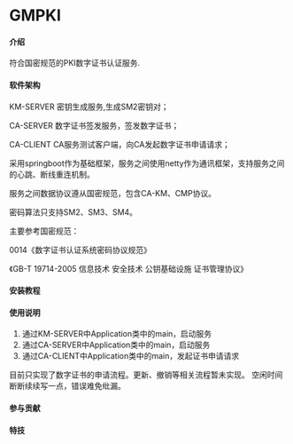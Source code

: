# GMPKI

#### 介绍
符合国密规范的PKI数字证书认证服务.

#### 软件架构

KM-SERVER 密钥生成服务,生成SM2密钥对；

CA-SERVER 数字证书签发服务，签发数字证书；

CA-CLIENT CA服务测试客户端，向CA发起数字证书申请请求；

采用springboot作为基础框架，服务之间使用netty作为通讯框架，支持服务之间的心跳、断线重连机制。

服务之间数据协议遵从国密规范，包含CA-KM、CMP协议。

密码算法只支持SM2、SM3、SM4。

主要参考国密规范：

0014《数字证书认证系统密码协议规范》

《GB-T 19714-2005 信息技术 安全技术 公钥基础设施 证书管理协议》


#### 安装教程



#### 使用说明
1.  通过KM-SERVER中Application类中的main，启动服务
2.  通过CA-SERVER中Application类中的main，启动服务
3.  通过CA-CLIENT中Application类中的main，发起证书申请请求

目前只实现了数字证书的申请流程。更新、撤销等相关流程暂未实现。
空闲时间断断续续写一点，错误难免纰漏。

#### 参与贡献




#### 特技

